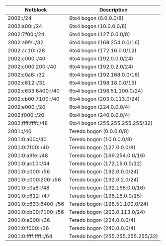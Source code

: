 | Netblock               | Description                        |
| ---------------------- | ---------------------------------- |
| 2002::/24	             | 6to4 bogon (0.0.0.0/8)             |
| 2002:a00::/24	         | 6to4 bogon (10.0.0.0/8)            |
| 2002:7f00::/24	       | 6to4 bogon (127.0.0.0/8)           |
| 2002:a9fe::/32	       | 6to4 bogon (169.254.0.0/16)        |
| 2002:ac10::/28	       | 6to4 bogon (172.16.0.0/12)         |
| 2002:c000::/40	       | 6to4 bogon (192.0.0.0/24)          |
| 2002:c000:200::/40	   | 6to4 bogon (192.0.2.0/24)          |
| 2002:c0a8::/32	       | 6to4 bogon (192.168.0.0/16)        |
| 2002:c612::/31	       | 6to4 bogon (198.18.0.0/15)         |
| 2002:c633:6400::/40	   | 6to4 bogon (198.51.100.0/24)       |
| 2002:cb00:7100::/40	   | 6to4 bogon (203.0.113.0/24)        |
| 2002:e000::/20	       | 6to4 bogon (224.0.0.0/4)           |
| 2002:f000::/20	       | 6to4 bogon (240.0.0.0/4)           |
| 2002:ffff:ffff::/48	   | 6to4 bogon (255.255.255.255/32)    |
| 2001::/40	             | Teredo bogon (0.0.0.0/8)           |
| 2001:0:a00::/40	       | Teredo bogon (10.0.0.0/8)          |
| 2001:0:7f00::/40	     | Teredo bogon (127.0.0.0/8)         |
| 2001:0:a9fe::/48	     | Teredo bogon (169.254.0.0/16)      |
| 2001:0:ac10::/44	     | Teredo bogon (172.16.0.0/12)       |
| 2001:0:c000::/56	     | Teredo bogon (192.0.0.0/24)        |
| 2001:0:c000:200::/56	 | Teredo bogon (192.0.2.0/24)        |
| 2001:0:c0a8::/48	     | Teredo bogon (192.168.0.0/16)      |
| 2001:0:c612::/47	     | Teredo bogon (198.18.0.0/15)       |
| 2001:0:c633:6400::/56	 | Teredo bogon (198.51.100.0/24)     |
| 2001:0:cb00:7100::/56	 | Teredo bogon (203.0.113.0/24)      |
| 2001:0:e000::/36	     | Teredo bogon (224.0.0.0/4)         |
| 2001:0:f000::/36	     | Teredo bogon (240.0.0.0/4)         |
| 2001:0:ffff:ffff::/64  | Teredo bogon (255.255.255.255/32)  |
